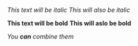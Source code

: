 *This text will be italic*
_This will also be italic_

**This text will be bold**
__This will aslo be bold__

_You **can** combine them_
